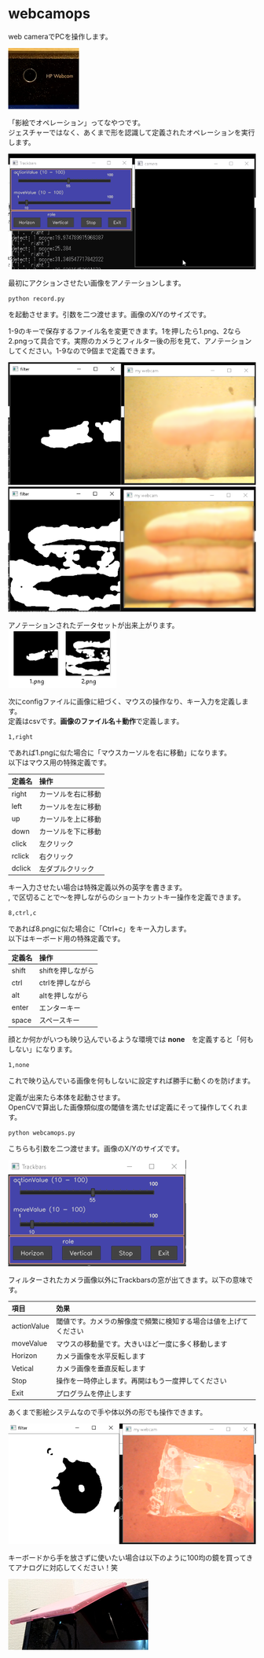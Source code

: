 # webcamops

web cameraでPCを操作します。<br>

![cam1](https://github.com/yasutakatou/handmouse/blob/pic/cam1.png)

「影絵でオペレーション」ってなやつです。<br>
ジェスチャーではなく、あくまで形を認識して定義されたオペレーションを実行します。

![demo](https://github.com/yasutakatou/handmouse/blob/pic/handmouse.gif)

最初にアクションさせたい画像をアノテーションします。

```
python record.py
```

を起動させます。引数を二つ渡せます。画像のX/Yのサイズです。

1-9のキーで保存するファイル名を変更できます。1を押したら1.png、2なら2.pngって具合です。実際のカメラとフィルター後の形を見て、アノテーションしてください。1-9なので9個まで定義できます。

![1](https://github.com/yasutakatou/handmouse/blob/pic/1.png)<br>
![2](https://github.com/yasutakatou/handmouse/blob/pic/2.png)<br>

アノテーションされたデータセットが出来上がります。<br>
![3](https://github.com/yasutakatou/handmouse/blob/pic/3.png)<br>

次にconfigファイルに画像に紐づく、マウスの操作なり、キー入力を定義します。<br>
定義はcsvです。**画像のファイル名＋動作**で定義します。

```
1,right
```

であれば1.pngに似た場合に「マウスカーソルを右に移動」になります。<br>
以下はマウス用の特殊定義です。

|定義名|操作|
|:---|:---|
|right|カーソルを右に移動|
|left|カーソルを左に移動|
|up|カーソルを上に移動|
|down|カーソルを下に移動|
|click|左クリック|
|rclick|右クリック|
|dclick|左ダブルクリック|

キー入力させたい場合は特殊定義以外の英字を書きます。<br>
 , で区切ることで～を押しながらのショートカットキー操作を定義できます。

```
8,ctrl,c
```

であれば8.pngに似た場合に「Ctrl+c」をキー入力します。<br>
以下はキーボード用の特殊定義です。

|定義名|操作|
|:---|:---|
|shift|shiftを押しながら|
|ctrl|ctrlを押しながら|
|alt|altを押しながら|
|enter|エンターキー|
|space|スペースキー|

顔とか何かがいつも映り込んでいるような環境では **none**　を定義すると「何もしない」になります。

```
1,none
```

これで映り込んでいる画像を何もしないに設定すれば勝手に動くのを防げます。

定義が出来たら本体を起動させます。<br>
OpenCVで算出した画像類似度の閾値を満たせば定義にそって操作してくれます。

```
python webcamops.py
```

こちらも引数を二つ渡せます。画像のX/Yのサイズです。<br>

![bar](https://github.com/yasutakatou/handmouse/blob/pic/trackbars.png)<br>

フィルターされたカメラ画像以外にTrackbarsの窓が出てきます。以下の意味です。

|項目|効果|
|:---|:---|
|actionValue|閾値です。カメラの解像度で頻繁に検知する場合は値を上げてください|
|moveValue|マウスの移動量です。大きいほど一度に多く移動します|
|Horizon|カメラ画像を水平反転します|
|Vetical|カメラ画像を垂直反転します|
|Stop|操作を一時停止します。再開はもう一度押してください|
|Exit|プログラムを停止します|

あくまで影絵システムなので手や体以外の形でも操作できます。

![pine](https://github.com/yasutakatou/handmouse/blob/pic/pine.png)

キーボードから手を放さずに使いたい場合は以下のように100均の鏡を買ってきてアナログに対応してください！笑<br>

![cam2](https://github.com/yasutakatou/handmouse/blob/pic/came2.png)
